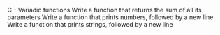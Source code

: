 C - Variadic functions
Write a function that returns the sum of all its parameters
Write a function that prints numbers, followed by a new line
Write a function that prints strings, followed by a new line
